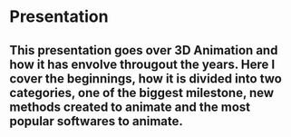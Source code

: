 # Presentation
## This presentation goes over 3D Animation and how it has envolve througout the years. Here I cover the beginnings, how it is divided into two categories, one of the biggest milestone, new methods created to animate and the most popular softwares to animate. 
